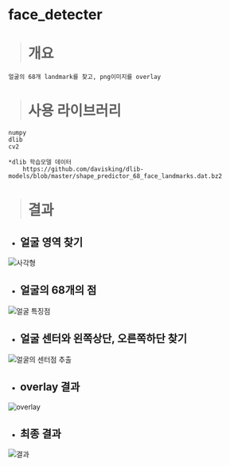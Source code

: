 # face_detecter
> # 개요  

    얼굴의 68개 landmark를 찾고, png이미지를 overlay  
    
> # 사용 라이브러리   
   
    numpy   
    dlib   
    cv2 
    
    *dlib 학습모델 데이터
        https://github.com/davisking/dlib-models/blob/master/shape_predictor_68_face_landmarks.dat.bz2   
      
    
> # 결과   
* ## 얼굴 영역 찾기   
 ![사각형](https://user-images.githubusercontent.com/46700771/90974504-b982bf80-e566-11ea-8b86-a2c302f36dcf.PNG)    
* ## 얼굴의 68개의 점        
![얼굴 특징점](https://user-images.githubusercontent.com/46700771/90974514-f8187a00-e566-11ea-8e29-c438ba498b4e.PNG)   
* ## 얼굴 센터와 왼쪽상단, 오른쪽하단 찾기          
![얼굴의 센터점 추출](https://user-images.githubusercontent.com/46700771/90974543-4fb6e580-e567-11ea-86dc-75b9108d30d7.PNG)    
* ## overlay 결과   
![overlay](https://user-images.githubusercontent.com/46700771/90974692-614cbd00-e568-11ea-8db8-92a969c4051c.PNG)   
* ## 최종 결과      
![결과](https://user-images.githubusercontent.com/46700771/90974650-2054a880-e568-11ea-9854-aa256eebffe6.PNG)   
